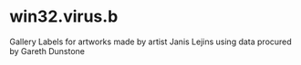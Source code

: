 # win32.virus.b
Gallery Labels for artworks made by artist Janis Lejins using data procured by Gareth Dunstone
